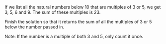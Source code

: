 If we list all the natural numbers below 10 that are multiples of 3 or 5, we get 3, 5, 6 and 9. The sum of these multiples is 23.


Finish the solution so that it returns the sum of all the multiples of 3 or 5 below the number passed in.


Note: If the number is a multiple of both 3 and 5, only count it once.